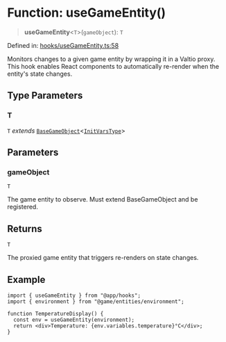 # Function: useGameEntity()

> **useGameEntity**\<`T`\>(`gameObject`): `T`

Defined in: [hooks/useGameEntity.ts:58](https://github.com/laruss/react-text-game/blob/325ef0387ed3a81c3cff0516cf5aab684d6f654f/packages/core/src/hooks/useGameEntity.ts#L58)

Monitors changes to a given game entity by wrapping it in a Valtio proxy.
This hook enables React components to automatically re-render when the entity's state changes.

## Type Parameters

### T

`T` *extends* [`BaseGameObject`](../classes/BaseGameObject.md)\<[`InitVarsType`](../type-aliases/InitVarsType.md)\>

## Parameters

### gameObject

`T`

The game entity to observe. Must extend BaseGameObject and be registered.

## Returns

`T`

The proxied game entity that triggers re-renders on state changes.

## Example

```tsx
import { useGameEntity } from "@app/hooks";
import { environment } from "@game/entities/environment";

function TemperatureDisplay() {
  const env = useGameEntity(environment);
  return <div>Temperature: {env.variables.temperature}°C</div>;
}
```
